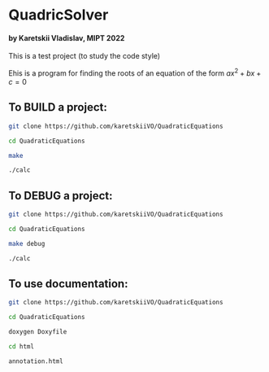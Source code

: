 # QuadricSolver
#### by Karetskii Vladislav, MIPT 2022


This is a test project (to study the code style)

Еhis is a program for finding the roots of an equation of the form $ax^2 + bx + c = 0$


## To BUILD a project:
```bash
git clone https://github.com/karetskiiVO/QuadraticEquations

cd QuadraticEquations

make

./calc
```

## To DEBUG a project:
```bash
git clone https://github.com/karetskiiVO/QuadraticEquations

cd QuadraticEquations

make debug

./calc
```

## To use documentation:

```bash
git clone https://github.com/karetskiiVO/QuadraticEquations

cd QuadraticEquations

doxygen Doxyfile

cd html

annotation.html
```